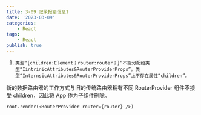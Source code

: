 ```yaml
---
title: 3-09 记录报错信息1
date: '2023-03-09'
categories:
    - React
tags:
    - React
publish: true
---
```


1. `类型“{children:Element；router:router；}”不能分配给类型“IintrinicAttributes&RouterProviderProps”。类型“InternsicAttributes&RouterProviderProps”上不存在属性“children”。`

新的数据路由器的工作方式与旧的传统路由器稍有不同
RouterProvider 组件不接受 children，因此将 App 作为子组件删除。

```tsx
root.render(<RouterProvider router={router} />)
```

